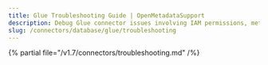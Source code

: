 ```yaml
---
title: Glue Troubleshooting Guide | OpenMetadataSupport
description: Debug Glue connector issues involving IAM permissions, metadata fetch errors, or schema loading failures.
slug: /connectors/database/glue/troubleshooting
---
```


{% partial file="/v1.7/connectors/troubleshooting.md" /%}
